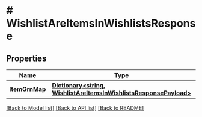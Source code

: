 # # WishlistAreItemsInWishlistsResponse


## Properties 


Name | Type | Description | Notes
------------ | ------------- | ------------- | -------------
**ItemGrnMap**| [**Dictionary<string, WishlistAreItemsInWishlistsResponsePayload>**](WishlistAreItemsInWishlistsResponsePayload.md) |   | [optional]


[[Back to Model list]](../../README.md#models) [[Back to API list]](../../README.md#endpoints) [[Back to README]](../../README.md)


